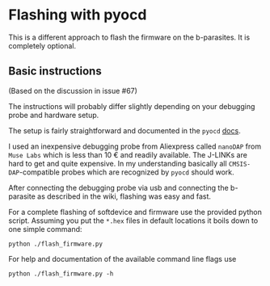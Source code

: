 # Flashing with pyocd

This is a different approach to flash the firmware on the b-parasites. It is completely optional.

## Basic instructions

(Based on the discussion in issue #67)

The instructions will probably differ slightly depending on your debugging probe and hardware setup.

The setup is fairly straightforward and documented in the `pyocd` [docs](https://pyocd.io/).

I used an inexpensive debugging probe from Aliexpress called `nanoDAP` from `Muse Labs` which is less than 10 € and readily available. The J-LINKs are hard to get and quite expensive. In my understanding basically all `CMSIS-DAP`-compatible probes which are recognized by `pyocd` should work.

After connecting the debugging probe via usb and connecting the b-parasite as described in the wiki, flashing was easy and fast.

For a complete flashing of softdevice and firmware use the provided python script. Assuming you put the `*.hex` files in default locations it boils down to one simple command:

```
python ./flash_firmware.py
```

For help and documentation of the available command line flags use

```
python ./flash_firmware.py -h
```